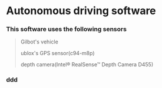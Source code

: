 # Autonomous driving software

### This software uses the following sensors
> Gilbot's vehicle
> 
> ublox's GPS sensor(c94-m8p)
> 
> depth camera(Intel® RealSense™ Depth Camera D455)
### ddd
